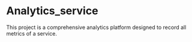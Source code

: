 # Analytics_service

This project is a comprehensive analytics platform designed to record all metrics of a service.
